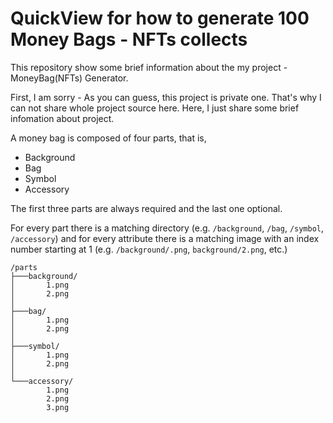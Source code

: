 # QuickView for how to generate 100 Money Bags - NFTs collects
This repository show some brief information about the my project - MoneyBag(NFTs) Generator.

First, I am sorry - As you can guess, this project is private one. That's why I can not share whole project source here. Here, I just share some brief infomation about project.

A money bag is composed of four parts, that is,

- Background
- Bag
- Symbol
- Accessory

The first three parts are always required
and the last one optional.

For every part there is a matching directory (e.g. `/background`, `/bag`, `/symbol`, `/accessory`) and for every attribute there is a matching image with an index number starting at 1 (e.g. `/background/.png`, `background/2.png`, etc.)

```
/parts
├───background/
│       1.png
│       2.png
│
├───bag/
│       1.png
│       2.png
│
├───symbol/
│       1.png
│       2.png
│
└───accessory/
        1.png
        2.png
        3.png
```

